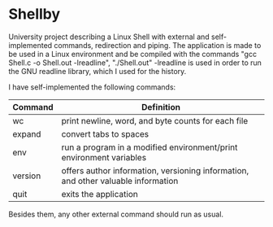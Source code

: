 # Shellby
University project describing a Linux Shell with external and self-implemented commands, redirection and piping.
The application is made to be used in a Linux environment and be compiled with the commands "gcc Shell.c -o Shell.out -lreadline", "./Shell.out"
-lreadline is used in order to run the GNU readline library, which I used for the history.

I have self-implemented the following commands:

| Command  | Definition |
| ------------- | ------------- |
| wc  | print newline, word, and byte counts for each file  |
| expand  | convert tabs to spaces  |
| env | run a program in a modified environment/print environment variables|
| version | offers author information, versioning information, and other valuable information |
| quit | exits the application |


Besides them, any other external command should run as usual.
